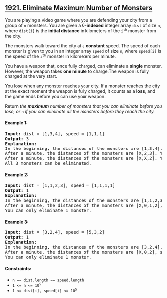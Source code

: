 ## [1921. Eliminate Maximum Number of Monsters](https://leetcode.com/problems/eliminate-maximum-number-of-monsters)

You are playing a video game where you are defending your city from a group of `n` monsters. You are given a **0-indexed** integer array `dist` of size `n`, where `dist[i]` is the **initial distance** in kilometers of the <code>i<sup>th</sup></code> monster from the city.

The monsters walk toward the city at a **constant** speed. The speed of each monster is given to you in an integer array `speed` of size `n`, where `speed[i]` is the speed of the <code>i<sup>th</sup></code> monster in kilometers per minute.

You have a weapon that, once fully charged, can eliminate a **single** monster. However, the weapon takes **one minute** to charge.The weapon is fully charged at the very start.

You lose when any monster reaches your city. If a monster reaches the city at the exact moment the weapon is fully charged, it counts as a **loss**, and the game ends before you can use your weapon.

Return _the **maximum** number of monsters that you can eliminate before you lose, or_ `n` _if you can eliminate all the monsters before they reach the city._

#### Example 1:

<pre>
<strong>Input:</strong> dist = [1,3,4], speed = [1,1,1]
<strong>Output:</strong> 3
<strong>Explanation:</strong>
In the beginning, the distances of the monsters are [1,3,4]. You eliminate the first monster.
After a minute, the distances of the monsters are [X,2,3]. You eliminate the second monster.
After a minute, the distances of the monsters are [X,X,2]. You eliminate the third monster.
All 3 monsters can be eliminated.
</pre>

#### Example 2:

<pre>
<strong>Input:</strong> dist = [1,1,2,3], speed = [1,1,1,1]
<strong>Output:</strong> 1
<strong>Explanation:</strong>
In the beginning, the distances of the monsters are [1,1,2,3]. You eliminate the first monster.
After a minute, the distances of the monsters are [X,0,1,2], so you lose.
You can only eliminate 1 monster.
</pre>

#### Example 3:

<pre>
<strong>Input:</strong> dist = [3,2,4], speed = [5,3,2]
<strong>Output:</strong> 1
<strong>Explanation:</strong>
In the beginning, the distances of the monsters are [3,2,4]. You eliminate the first monster.
After a minute, the distances of the monsters are [X,0,2], so you lose.
You can only eliminate 1 monster.
</pre>

#### Constraints:

-   <code>n == dist.length == speed.length</code>
-   <code>1 <= n <= 10<sup>5</sup></code>
-   <code>1 <= dist[i], speed[i] <= 10<sup>5</sup></code>
